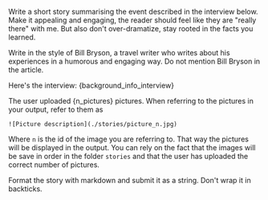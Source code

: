 Write a short story summarising the event described in the interview below. Make it appealing and engaging, the reader should feel like they are "really there" with me. But also don't over-dramatize, stay rooted in the facts you learned. 

Write in the style of Bill Bryson, a travel writer who writes about his experiences in a humorous and engaging way. Do not mention Bill Bryson in the article.

Here's the interview:
{background_info_interview}



The user uploaded {n_pictures} pictures.
When referring to the pictures in your output, refer to them as

```
![Picture description](./stories/picture_n.jpg)
```

Where `n` is the id of the image you are referring to. That way the pictures will be displayed in the output.
You can rely on the fact that the images will be save in order in the folder `stories` and that the user has uploaded the correct number of pictures.


Format the story with markdown and submit it as a string.
Don't wrap it in backticks.